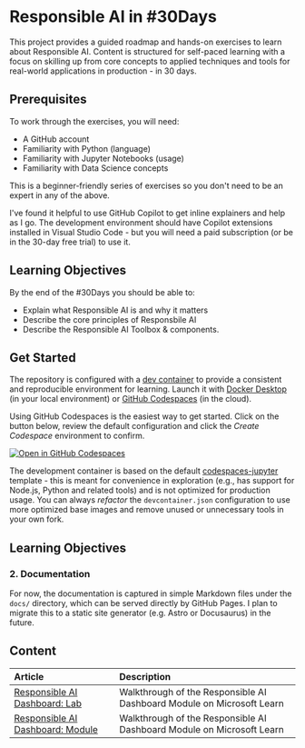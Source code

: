 # Responsible AI in #30Days

This project provides a guided roadmap and hands-on exercises to learn about Responsible AI. Content is structured for self-paced learning with a focus on skilling up from core concepts to applied techniques and tools for real-world applications in production - in 30 days.

## Prerequisites

To work through the exercises, you will need:
 - A GitHub account
 - Familiarity with Python (language)
 - Familiarity with Jupyter Notebooks (usage)
 - Familiarity with Data Science concepts

This is a beginner-friendly series of exercises so you don't need to be an expert in any of the above. 

I've found it helpful to use GitHub Copilot to get inline explainers and help as I go. The development environment should have Copilot extensions installed in Visual Studio Code - but you will need a paid subscription (or be in the 30-day free trial) to use it.

## Learning Objectives

By the end of the #30Days you should be able to:
 - Explain what Responsible AI is and why it matters
 - Describe the core principles of Responsbile AI
 - Describe the Responsible AI Toolbox & components.
 

## Get Started

The repository is configured with a [dev container](https://containers.dev) to provide a consistent and reproducible environment for learning. Launch it with [Docker Desktop](https://www.docker.com/products/docker-desktop/) (in your local environment) or [GitHub Codespaces](https://github.com/30daysof/responsible-ai) (in the cloud). 

Using GitHub Codespaces is the easiest way to get started. Click on the button below, review the default configuration and click the _Create Codespace_ environment to confirm.

[![Open in GitHub Codespaces](https://img.shields.io/badge/Open%20in-GitHub%20Codespaces-orange?logo=github)](https://codespaces.new/30daysof/responsible-ai)

The development container is based on the default [codespaces-jupyter](https://github.com/github/codespaces-jupyter/blob/main/.devcontainer/devcontainer.json) template - this is meant for convenience in exploration (e.g., has support for Node.js, Python and related tools) and is not optimized for production usage. You can always _refactor_ the `devcontainer.json` configuration to use more optimized base images and remove unused or unnecessary tools in your own fork.

## Learning Objectives



### 2. Documentation

For now, the documentation is captured in simple Markdown files under the `docs/` directory, which can be served directly by GitHub Pages. I plan to migrate this to a static site generator (e.g. Astro or Docusaurus) in the future.


## Content

| Article | Description |
|:---------|:-------------|
| [Responsible AI Dashboard: Lab](docs/rai-dashboard-lab.md) | Walkthrough of the Responsible AI Dashboard Module on Microsoft Learn |
| [Responsible AI Dashboard: Module](docs/rai-dashboard-learn.md) | Walkthrough of the Responsible AI Dashboard Module on Microsoft Learn |